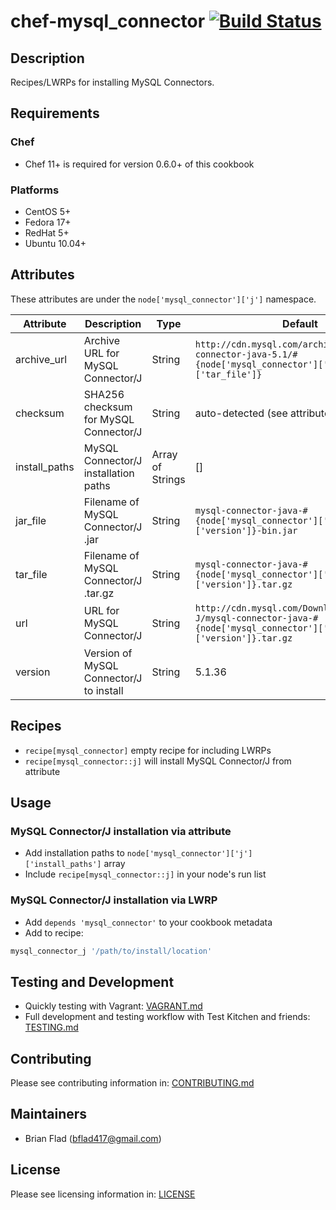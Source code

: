 # chef-mysql_connector [![Build Status](https://secure.travis-ci.org/bflad/chef-mysql_connector.png?branch=master)](http://travis-ci.org/bflad/chef-mysql_connector)

## Description

Recipes/LWRPs for installing MySQL Connectors.

## Requirements

### Chef

* Chef 11+ is required for version 0.6.0+ of this cookbook

### Platforms

* CentOS 5+
* Fedora 17+
* RedHat 5+
* Ubuntu 10.04+

## Attributes

These attributes are under the `node['mysql_connector']['j']` namespace.

Attribute | Description | Type | Default
----------|-------------|------|--------
archive_url | Archive URL for MySQL Connector/J | String | `http://cdn.mysql.com/archives/mysql-connector-java-5.1/#{node['mysql_connector']['j']['tar_file']}`
checksum | SHA256 checksum for MySQL Connector/J | String | auto-detected (see attributes/default.rb)
install_paths | MySQL Connector/J installation paths | Array of Strings | []
jar_file | Filename of MySQL Connector/J .jar | String | `mysql-connector-java-#{node['mysql_connector']['j']['version']}-bin.jar`
tar_file | Filename of MySQL Connector/J .tar.gz | String | `mysql-connector-java-#{node['mysql_connector']['j']['version']}.tar.gz`
url | URL for MySQL Connector/J | String | `http://cdn.mysql.com/Downloads/Connector-J/mysql-connector-java-#{node['mysql_connector']['j']['version']}.tar.gz`
version | Version of MySQL Connector/J to install | String | 5.1.36

## Recipes

* `recipe[mysql_connector]` empty recipe for including LWRPs
* `recipe[mysql_connector::j]` will install MySQL Connector/J from attribute

## Usage

### MySQL Connector/J installation via attribute

* Add installation paths to `node['mysql_connector']['j']['install_paths']`
  array
* Include `recipe[mysql_connector::j]` in your node's run list

### MySQL Connector/J installation via LWRP

* Add `depends 'mysql_connector'` to your cookbook metadata
* Add to recipe:

```ruby
mysql_connector_j '/path/to/install/location'
```

## Testing and Development

* Quickly testing with Vagrant: [VAGRANT.md](VAGRANT.md)
* Full development and testing workflow with Test Kitchen and friends: [TESTING.md](TESTING.md)

## Contributing

Please see contributing information in: [CONTRIBUTING.md](CONTRIBUTING.md)

## Maintainers

* Brian Flad (<bflad417@gmail.com>)

## License

Please see licensing information in: [LICENSE](LICENSE)
